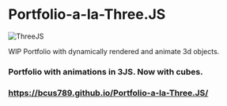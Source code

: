 # Portfolio-a-la-Three.JS
![ThreeJS](https://user-images.githubusercontent.com/47612529/70869489-4be6b400-1f40-11ea-8558-5bebc6ba78f3.PNG)


WIP Portfolio with dynamically rendered and animate 3d objects.

### Portfolio with animations in 3JS. Now with cubes. 
### https://bcus789.github.io/Portfolio-a-la-Three.JS/

